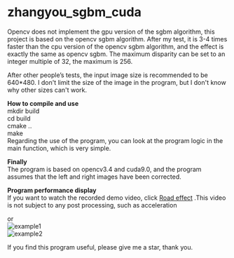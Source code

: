 # zhangyou_sgbm_cuda  

Opencv does not implement the gpu version of the sgbm algorithm, this project is based on the opencv sgbm algorithm. After my test, it is 3-4 times faster than the cpu version of the opencv sgbm algorithm, and the effect is exactly the same as opencv sgbm. The maximum disparity can be set to an integer multiple of 32, the maximum is 256.   

After other people’s tests, the input image size is recommended to be 640*480. I don't limit the size of the image in the program, but I don't know why other sizes can't work.


**How to compile and use**  
mkdir build  
cd build    
cmake ..  
make   
Regarding the use of the program, you can look at the program logic in the main function, which is very simple.   


**Finally**  
The program is based on opencv3.4 and cuda9.0, and the program assumes that the left and right images have been corrected.   


**Program performance display**  
If you want to watch the recorded demo video, click
[Road effect][1] .This video is not subject to any post processing, such as acceleration  


or  
![example1](https://github.com/jasonlinuxzhang/sgm_cuda/blob/master/example1.jpg)  
![example2](https://github.com/jasonlinuxzhang/sgm_cuda/blob/master/example2.jpg)   


If you find this program useful, please give me a star, thank you.  


  [1]: https://v.youku.com/v_show/id_XMzk0NjE1MDEwNA==.html?spm=a2hzp.8253869.0.0
